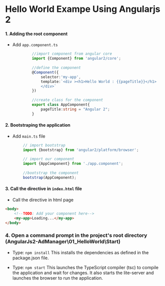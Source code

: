 
# Hello World Exampe Using Angularjs 2
#### 1.  Adding the root component
 * Add `app.component.ts`
``` typescript
            //import component from angular core
            import {Component} from 'angular2/core';
            
            //define the component 
            @Component({
                selector:'my-app',
                template:`<div ><h1>Hello World : {{pageTitle}}</h1>
                </div>`
            })
            
            //create class for the component
            export class AppComponent{
                pageTitle:string = "Angular 2";
            }
```
#### 2. Bootstraping the application
* Add `main.ts` file
```typescript
        // import bootstrap 
        import {bootstrap} from 'angular2/platform/browser';
        
        // import our component
        import {AppComponent} from './app.component';
        
        //bootstrap the component
        bootstrap(AppComponent);
```
#### 3. Call the directive in `index.html` file
* Call the directive in html page
```html
<body>
    <!--TODO: Add your component here-->
    <my-app>Loading...</my-app>
</body>
```
### 4. Open a command prompt in the project's root directory  (AngularJs2-AdManager\01_HelloWorld\Start)
* Type: `npm install` This installs the dependencies as defined in the package.json file.

* Type: `npm start` This launches the TypeScript compiler (tsc) to compile the application and wait for changes. It also starts the lite-server and launches the browser to run the application.